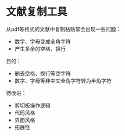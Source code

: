 # 文献复制工具

从pdf等格式的文献中复制粘贴常会出现一些问题：
- 数字、字母变成全角字符
- 产生多余的空格、换行

目的：
- 删去空格、换行等空字符
- 数字、字母等非中文全角字符转为半角字符

待改进：
- 剪切板操作逻辑
- 代码风格
- 界面风格
- 拓展性